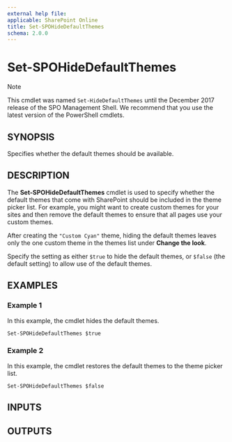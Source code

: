 ```yaml
---
external help file: 
applicable: SharePoint Online
title: Set-SPOHideDefaultThemes
schema: 2.0.0
---
```


# Set-SPOHideDefaultThemes

> [!NOTE] 
> This cmdlet was named `Set-HideDefaultThemes` until the December 2017 release of the SPO Management Shell. We recommend that you use the latest version of the PowerShell cmdlets.

## SYNOPSIS

Specifies whether the default themes should be available.

## DESCRIPTION

The **Set-SPOHideDefaultThemes** cmdlet is used to specify whether the default themes that come with SharePoint should be included in the theme picker list. For example, you might want to create custom themes for your sites and then remove the default themes to ensure that all pages use your custom themes.

After creating the `"Custom Cyan"` theme, hiding the default themes leaves only the one custom theme in the themes list under **Change the look**.

Specify the setting as either `$true` to hide the default themes, or `$false` (the default setting) to allow use of the default themes. 

## EXAMPLES

### Example 1

In this example, the cmdlet hides the default themes.

```
Set-SPOHideDefaultThemes $true
```

### Example 2

In this example, the cmdlet restores the default themes to the theme picker list.

```
Set-SPOHideDefaultThemes $false
```

## INPUTS

## OUTPUTS

